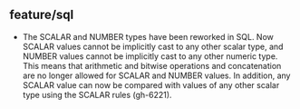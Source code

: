 ## feature/sql

* The SCALAR and NUMBER types have been reworked in SQL. Now SCALAR values 
  cannot be implicitly cast to any other scalar type, and NUMBER values cannot be 
  implicitly cast to any other numeric type. This means that arithmetic and 
  bitwise operations and concatenation are no longer allowed for SCALAR and NUMBER 
  values. In addition, any SCALAR value can now be compared with values of any 
  other scalar type using the SCALAR rules (gh-6221).
